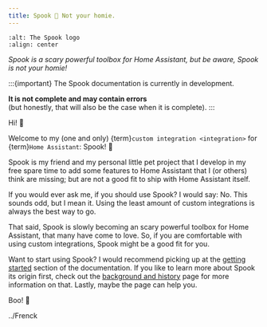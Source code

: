 ```yaml
---
title: Spook 👻 Not your homie.
---
```


```{image} ./images/logo.png
:alt: The Spook logo
:align: center
```

_Spook is a scary powerful toolbox for Home Assistant, but be aware, Spook is not your homie!_

:::{important}
The Spook documentation is currently in development.

**It is not complete and may contain errors**  
(but honestly, that will also be the case when it is complete).
:::

Hi! 👋

Welcome to my (one and only) {term}`custom integration <integration>` for {term}`Home Assistant`: Spook! 👻

Spook is my friend and my personal little pet project that I develop in my free spare time to add some features to Home Assistant that I (or others) think are missing; but are not a good fit to ship with Home Assistant itself.

If you would ever ask me, if you should use Spook? I would say: No. This sounds odd, but I mean it. Using the least amount of custom integrations is always the best way to go.

That said, Spook is slowly becoming an scary powerful toolbox for Home Assistant, that many have come to love. So, if you are comfortable with using custom integrations, Spook might be a good fit for you.

Want to start using Spook? I would recommend picking up at the [getting started](about) section of the documentation. If you like to learn more about Spook its origin first, check out the [background and history](background_and_history) page for more information on that. Lastly, maybe the [](faq) page can help you.

Boo! 👻

../Frenck
